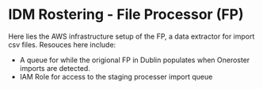 # IDM Rostering - File Processor (FP)

Here lies the AWS infrastructure setup of the FP, a data extractor for import csv files. Resouces here include:

* A queue for while the origional FP in Dublin populates when Oneroster imports are detected.
* IAM Role for access to the staging processer import queue